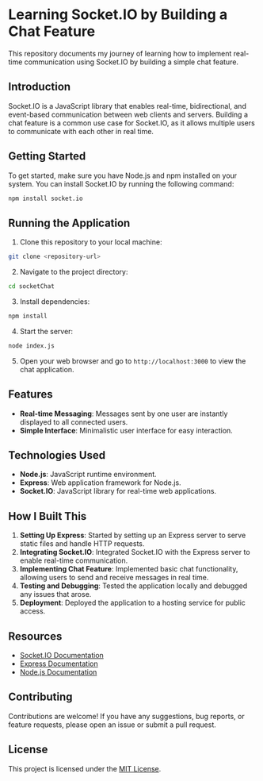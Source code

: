 # Learning Socket.IO by Building a Chat Feature

This repository documents my journey of learning how to implement real-time communication using Socket.IO by building a simple chat feature.

## Introduction

Socket.IO is a JavaScript library that enables real-time, bidirectional, and event-based communication between web clients and servers. Building a chat feature is a common use case for Socket.IO, as it allows multiple users to communicate with each other in real time.

## Getting Started

To get started, make sure you have Node.js and npm installed on your system. You can install Socket.IO by running the following command:

```bash
npm install socket.io
```

## Running the Application

1. Clone this repository to your local machine:

```bash
git clone <repository-url>
```

2. Navigate to the project directory:

```bash
cd socketChat
```

3. Install dependencies:

```bash
npm install
```

4. Start the server:

```bash
node index.js
```

5. Open your web browser and go to `http://localhost:3000` to view the chat application.

## Features

- **Real-time Messaging**: Messages sent by one user are instantly displayed to all connected users.
- **Simple Interface**: Minimalistic user interface for easy interaction.

## Technologies Used

- **Node.js**: JavaScript runtime environment.
- **Express**: Web application framework for Node.js.
- **Socket.IO**: JavaScript library for real-time web applications.

## How I Built This

1. **Setting Up Express**: Started by setting up an Express server to serve static files and handle HTTP requests.
2. **Integrating Socket.IO**: Integrated Socket.IO with the Express server to enable real-time communication.
3. **Implementing Chat Feature**: Implemented basic chat functionality, allowing users to send and receive messages in real time.
4. **Testing and Debugging**: Tested the application locally and debugged any issues that arose.
5. **Deployment**: Deployed the application to a hosting service for public access.

## Resources

- [Socket.IO Documentation](https://socket.io/docs/)
- [Express Documentation](https://expressjs.com/)
- [Node.js Documentation](https://nodejs.org/en/docs/)

## Contributing

Contributions are welcome! If you have any suggestions, bug reports, or feature requests, please open an issue or submit a pull request.

## License

This project is licensed under the [MIT License](LICENSE).
